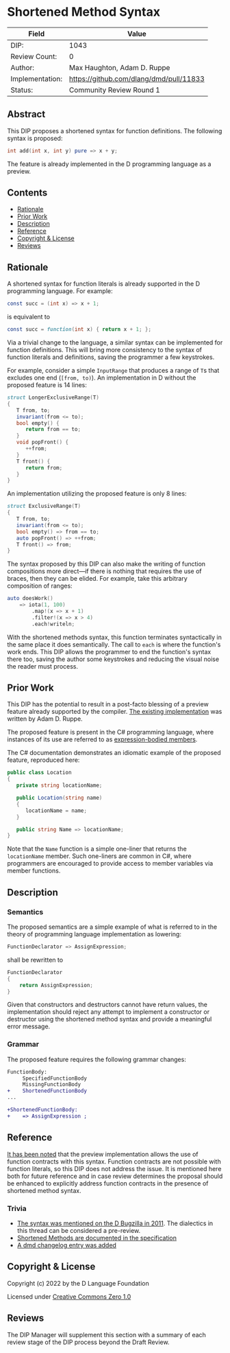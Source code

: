 # Shortened Method Syntax

| Field           | Value                                                          |
|-----------------|----------------------------------------------------------------|
| DIP:            | 1043                                                           |
| Review Count:   | 0                                                              |
| Author:         | Max Haughton, Adam D. Ruppe                                    |
| Implementation: | https://github.com/dlang/dmd/pull/11833                        |
| Status:         | Community Review Round 1                                       |

## Abstract

This DIP proposes a shortened syntax for function definitions.
The following syntax is proposed:

```D
int add(int x, int y) pure => x + y;
```

The feature is already implemented in the D programming language as a preview.

## Contents
* [Rationale](#rationale)
* [Prior Work](#prior-work)
* [Description](#description)
* [Reference](#reference)
* [Copyright & License](#copyright--license)
* [Reviews](#reviews)

## Rationale
A shortened syntax for function literals is already supported in the D programming language. For example:

```D
const succ = (int x) => x + 1;
```

is equivalent to

```D
const succ = function(int x) { return x + 1; };
```

Via a trivial change to the language, a similar syntax can be implemented for function definitions.
This will bring more consistency to the syntax of function literals and definitions, saving the programmer a few keystrokes.

For example, consider a simple `InputRange` that produces a range of `T`s that excludes one end (`[from, to)`).
An implementation in D without the proposed feature is 14 lines:

```d
struct LongerExclusiveRange(T)
{
   T from, to;
   invariant(from <= to);
   bool empty() {
      return from == to;
   }
   void popFront() {
      ++from;
   }
   T front() {
      return from;
   }
}
```

An implementation utilizing the proposed feature is only 8 lines:

```d
struct ExclusiveRange(T)
{
   T from, to;
   invariant(from <= to);
   bool empty() => from == to;
   auto popFront() => ++from;
   T front() => from;
}
```

The syntax proposed by this DIP can also make the writing of function compositions more direct&mdash;if there is nothing that
requires the use of braces, then they can be elided. For example, take this arbitrary composition of ranges:

```d
auto doesWork()
    => iota(1, 100)
        .map!(x => x + 1)
        .filter!(x => x > 4)
        .each!writeln;
```

With the shortened methods syntax, this function terminates syntactically in the same place it does semantically.
The call to `each` is where the function's work ends. This DIP allows the programmer to end the function's syntax there too,
saving the author some keystrokes and reducing the visual noise the reader must process.

## Prior Work
This DIP has the potential to result in a post-facto blessing of
a preview feature already supported by the compiler. [The existing implementation](https://github.com/dlang/dmd/pull/11833)
was written by Adam D. Ruppe.

The proposed feature is present in the C# programming language, where instances of its use are referred to as
[expression-bodied members](https://docs.microsoft.com/en-us/dotnet/csharp/programming-guide/statements-expressions-operators/expression-bodied-members).

The C# documentation demonstrates an idiomatic example of the proposed feature, reproduced here:

```c#
public class Location
{
   private string locationName;

   public Location(string name)
   {
      locationName = name;
   }

   public string Name => locationName;
}
```

Note that the `Name` function is a simple one-liner that returns the `locationName` member. Such one-liners are common in C#,
where programmers are encouraged to provide access to member variables via member functions.

## Description
### Semantics
The proposed semantics are a simple example of what is referred to in the theory of programming language implementation as lowering:

```d
FunctionDeclarator => AssignExpression;
```

shall be rewritten to

```d
FunctionDeclarator
{
    return AssignExpression;
}
```

Given that constructors and destructors cannot have return values, the implementation should reject any attempt to implement
a constructor or destructor using the shortened method syntax and provide a meaningful error message.

### Grammar
The proposed feature requires the following grammar changes:
```diff
FunctionBody:
     SpecifiedFunctionBody
     MissingFunctionBody
+    ShortenedFunctionBody
...

+ShortenedFunctionBody:
+    => AssignExpression ;
```


## Reference
[It has been noted](https://github.com/dlang/dlang.org/pull/3059) that the preview implementation allows the use of
function contracts with this syntax. Function contracts are not possible with function literals, so this DIP does not address
the issue. It is mentioned here both for future reference and in case review determines the proposal should be enhanced to
explicitly address function contracts in the presence of shortened method syntax.

### Trivia

* [The syntax was mentioned on the D Bugzilla in 2011](https://issues.dlang.org/show_bug.cgi?id=7176). The dialectics in this thread
  can be considered a pre-review.
* [Shortened Methods are documented in the specification](https://github.com/dlang/dlang.org/pull/2956)
* [A dmd changelog entry was added](https://github.com/dlang/dmd/pull/12241)

## Copyright & License
Copyright (c) 2022 by the D Language Foundation

Licensed under [Creative Commons Zero 1.0](https://creativecommons.org/publicdomain/zero/1.0/legalcode.txt)

## Reviews
The DIP Manager will supplement this section with a summary of each review stage
of the DIP process beyond the Draft Review.
